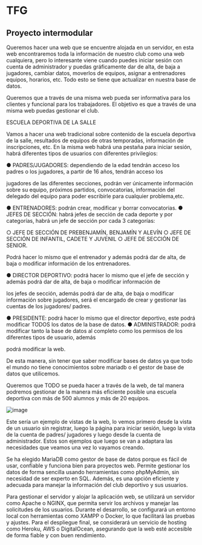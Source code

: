 # TFG

## Proyecto intermodular 

Queremos hacer una web que se encuentre alojada en un servidor, en esta web encontraremos toda la información de nuestro club como una 
web cualquiera, pero lo interesante viene cuando puedes iniciar sesión con cuenta de administrador y puedas gráficamente dar de alta, de 
baja a jugadores, cambiar datos, moverlos de equipos, asignar a entrenadores equipos, horarios, etc. Todo esto se tiene que actualizar en 
nuestra base de datos. 

Queremos que a través de una misma web pueda ser informativa para los clientes y funcional para los trabajadores. El objetivo es que a 
través de una misma web puedas gestionar el club. 

ESCUELA DEPORTIVA DE LA SALLE 

Vamos a hacer una web tradicional sobre contenido de la escuela deportiva de la salle, resultados de equipos de otras temporadas, 
información de inscripciones, etc. En la misma web habrá una pestaña para iniciar sesión, habrá diferentes tipos de usuarios con diferentes 
privilegios: 

●  PADRES/JUGADORES: dependiendo de la edad tendrán acceso los padres o los jugadores, a partir de 16 años, tendrán acceso los 

jugadores de las diferentes secciones, podrán ver únicamente información sobre su equipo, próximos partidos, convocatorias, 
información del delegado del equipo para poder escribirle para cualquier problema,etc. 

●  ENTRENADORES: podrán crear, modificar y borrar convocatorias. 
●  JEFES DE SECCIÓN: habrá jefes de sección de cada deporte y por categorías, habrá un jefe de sección por cada 3 categorías: 

○  JEFE DE SECCIÓN DE PREBENJAMÍN, BENJAMÍN Y ALEVÍN 
○  JEFE DE SECCIÓN DE INFANTIL, CADETE Y JUVENIL 
○  JEFE DE SECCIÓN DE SENIOR. 

Podrá hacer lo mismo que el entrenador y además podrá dar de alta, de baja o modificar información de los entrenadores. 

●  DIRECTOR DEPORTIVO: podrá hacer lo mismo que el jefe de sección y además podrá dar de alta, de baja o modificar información de 

los jefes de sección, además podrá dar de alta, de baja o modificar información sobre jugadores, será el encargado de crear y 
gestionar las cuentas de los jugadores/ padres. 

●  PRESIDENTE: podrá hacer lo mismo que el director deportivo, este podrá modificar TODOS los datos de la base de datos. 
●  ADMINISTRADOR: podrá modificar tanto la base de datos al completo como los permisos de los diferentes tipos de usuario, además 

podrá modificar la web. 

 


De esta manera, sin tener que saber modificar bases de datos ya que todo el mundo no tiene conocimientos sobre mariadb o el gestor de base 
de datos que utilicemos. 

Queremos que TODO se pueda hacer a través de la web, de tal manera podremos gestionar de la manera más eficiente posible una escuela 
deportiva con más de 500 alumnos y más de 20 equipos. 

![image](https://github.com/user-attachments/assets/f6b2186b-18c0-435d-a19f-de6c8cabb25a)


Este sería un ejemplo de vistas de la web, lo vemos primero desde la vista de un usuario sin registrar, luego la página para iniciar sesión, 
luego la vista de la cuenta de padres/ jugadores y luego desde la cuenta de administrador. Estos son ejemplos que luego se van a adaptara las 
necesidades que veamos una vez lo vayamos creando. 

Se ha elegido MariaDB como gestor de base de datos porque es fácil de usar, confiable y funciona bien para proyectos web. Permite gestionar 
los datos de forma sencilla usando herramientas como phpMyAdmin, sin necesidad de ser experto en SQL. Además, es una opción eficiente y 
adecuada para manejar la información del club deportivo y sus usuarios. 



Para gestionar el servidor y alojar la aplicación web, se utilizará un servidor como Apache o NGINX, que permita servir los archivos y manejar 
las solicitudes de los usuarios. Durante el desarrollo, se configurará un entorno local con herramientas como XAMPP o Docker, lo que facilitará 
las pruebas y ajustes. Para el despliegue final, se considerará un servicio de hosting como Heroku, AWS o DigitalOcean, asegurando que la 
web esté accesible de forma fiable y con buen rendimiento.
